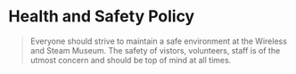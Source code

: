 # Health and Safety Policy

> Everyone should strive to maintain a safe environment at the Wireless and Steam Museum. The safety of vistors, volunteers, staff is of the utmost concern and should be top of mind at all times.